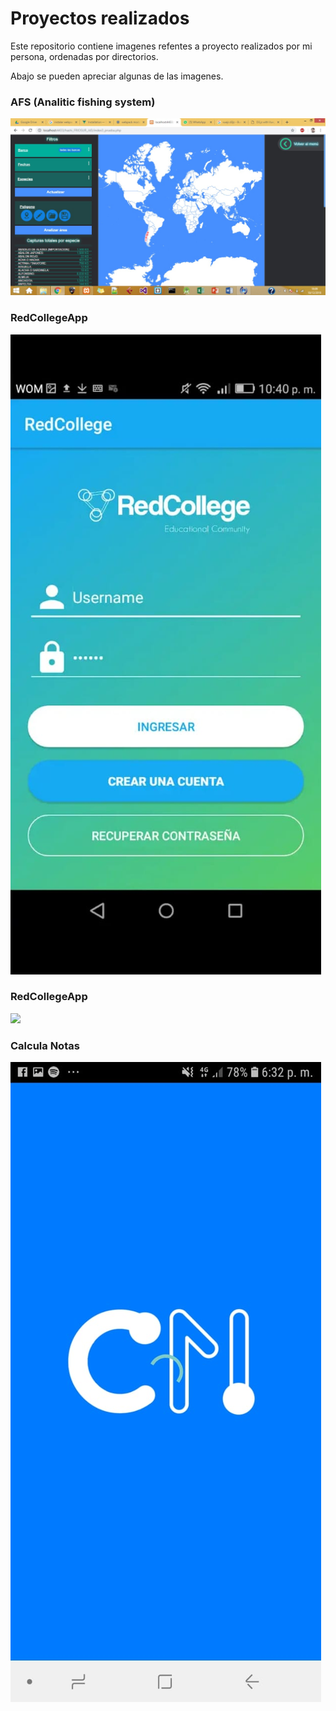 
<link rel="stylesheet" href="https://stackpath.bootstrapcdn.com/bootstrap/4.1.3/css/bootstrap.min.css" />
<h1 class="text-primary">Proyectos realizados</h1>

Este repositorio contiene imagenes refentes a proyecto realizados por mi persona, ordenadas por directorios.

Abajo se pueden apreciar algunas de las imagenes.

<h3 class="text-primary">AFS (Analitic fishing system)</h3>
<img src="https://github.com/Roderick777/muestraProyectosRealizados/blob/master/Afs/afs1.jpeg">


<h3 class="text-primary">RedCollegeApp</h3>
<img src="https://github.com/Roderick777/muestraProyectosRealizados/blob/master/RedCollegeApp/redcollegeapp1.jpeg">


<h3 class="text-primary">RedCollegeApp</h3>
<img src="https://github.com/Roderick777/muestraProyectosRealizados/blob/master/RedCollegeWeb/redcollegeweb1.jpeg">


<h3 class="text-primary">Calcula Notas</h3>
<img src="https://github.com/Roderick777/muestraProyectosRealizados/blob/master/CalculaNotas/calculanotas1.jpeg">


